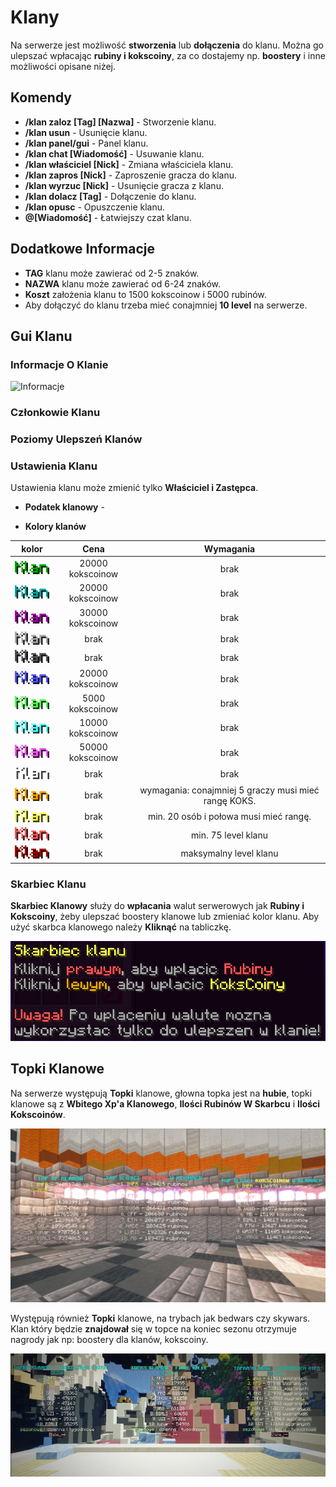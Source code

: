 # Klany
Na serwerze jest możliwość **stworzenia** lub **dołączenia** do klanu. Można go ulepszać wpłacając **rubiny i kokscoiny**, za co dostajemy np. **boostery** i inne możliwości opisane niżej.

## Komendy

- **/klan zaloz [Tag] [Nazwa]** - Stworzenie klanu.
- **/klan usun** - Usunięcie klanu.
- **/klan panel/gui** - Panel klanu.
- **/klan chat [Wiadomość]** - Usuwanie klanu.
- **/klan właściciel [Nick]** - Zmiana właściciela klanu.
- **/klan zapros [Nick]** - Zaproszenie gracza do klanu.
- **/klan wyrzuc [Nick]** - Usunięcie gracza z klanu.
- **/klan dolacz [Tag]** - Dołączenie do klanu.
- **/klan opusc** - Opuszczenie klanu.
- **@[Wiadomość]** - Łatwiejszy czat klanu. 

## Dodatkowe Informacje
- **TAG** klanu może zawierać od 2-5 znaków. 
- **NAZWA** klanu może zawierać od 6-24 znaków. 
- **Koszt** założenia klanu to 1500 kokscoinow i 5000 rubinów. 
- Aby dołączyć do klanu trzeba mieć conajmniej **10 level** na serwerze. 

## Gui Klanu

### Informacje O Klanie

![Informacje]()

### Członkowie Klanu

### Poziomy Ulepszeń Klanów 

### Ustawienia Klanu

Ustawienia klanu może zmienić tylko **Właściciel i Zastępca**.

- **Podatek klanowy** -

- **Kolory klanów** 

| kolor  |      Cena      |                     Wymagania                      |
|:---------------:|:---------------:|:---------------:|
| ![kolor1](/assets/klany/color1.png) | 20000 kokscoinow | brak |
| ![kolor2](/assets/klany/color2.png) | 20000 kokscoinow | brak |
| ![kolor3](/assets/klany/color3.png) | 30000 kokscoinow | brak |
| ![kolor4](/assets/klany/color4.png) | brak | brak | 
| ![kolor5](/assets/klany/color5.png) | brak | brak |
| ![kolor6](/assets/klany/color6.png) | 20000 kokscoinow | brak |
| ![kolor7](/assets/klany/color7.png) | 5000 kokscoinow  | brak |
| ![kolor8](/assets/klany/color8.png) | 10000 kokscoinow | brak |
| ![kolor9](/assets/klany/color9.png) | 50000 kokscoinow | brak |
| ![kolor10](/assets/klany/color10.png) | brak | brak |
| ![kolor11](/assets/klany/color11.png) | brak | wymagania: conajmniej 5 graczy musi mieć rangę KOKS. |
| ![kolor12](/assets/klany/color12.png) | brak | min. 20 osób i połowa musi mieć rangę.  |
| ![kolor13](/assets/klany/color13.png) | brak | min. 75 level klanu  |
| ![kolor14](/assets/klany/color14.png) | brak | maksymalny level klanu |



### Skarbiec Klanu

**Skarbiec Klanowy** służy do **wpłacania** walut serwerowych jak **Rubiny i Kokscoiny**, żeby ulepszać boostery klanowe lub zmieniać kolor klanu. Aby użyć skarbca klanowego należy **Kliknąć** na tabliczkę. 

![Skarbiec](/assets/klany/klan-skarbiec1.png)

## Topki Klanowe

Na serwerze występują **Topki** klanowe, głowna topka jest na **hubie**, topki klanowe są z **Wbitego Xp'a Klanowego**, **Ilości Rubinów W Skarbcu** i **Ilości Kokscoinów**. 

![Topki klanu](/assets/klany/klan-ss.png)

Występują również **Topki** klanowe, na trybach jak bedwars czy skywars. Klan który będzie **znajdował** się w topce na koniec sezonu otrzymuje nagrody jak np: boostery dla klanów, kokscoiny.

![Topki klanu2](/assets/klany/klan-topki2.png)